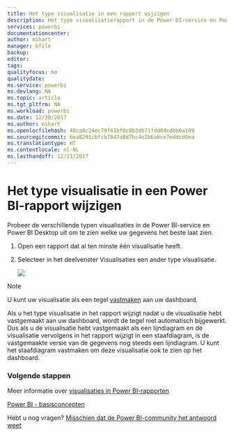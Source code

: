 ```yaml
---
title: Het type visualisatie in een rapport wijzigen
description: Het type visualisatierapport in de Power BI-service en Power BI Desktop wijzigen
services: powerbi
documentationcenter: 
author: mihart
manager: kfile
backup: 
editor: 
tags: 
qualityfocus: no
qualitydate: 
ms.service: powerbi
ms.devlang: NA
ms.topic: article
ms.tgt_pltfrm: NA
ms.workload: powerbi
ms.date: 12/20/2017
ms.author: mihart
ms.openlocfilehash: 40ca8c24ec79f61bf0c8b3db71fdd84cdbb6a109
ms.sourcegitcommit: 6ea8291cbfcb7847a8d7bc4e2b6abce7eddcd0ea
ms.translationtype: HT
ms.contentlocale: nl-NL
ms.lasthandoff: 12/21/2017
---
```

# <a name="change-the-type-of-visualization-in-a-power-bi-report"></a>Het type visualisatie in een Power BI-rapport wijzigen
Probeer de verschillende typen visualisaties in de Power BI-service en Power BI Desktop uit om te zien welke uw gegevens het beste laat zien. 

1. Open een rapport dat al ten minste één visualisatie heeft.   
2. Selecteer in het deelvenster Visualisaties een ander type visualisatie.  
   
   ![](media/power-bi-report-change-visualization-type/changeviz.gif)

> [!NOTE]
> U kunt uw visualisatie als een tegel [vastmaken](service-dashboard-pin-tile-from-report.md) aan uw dashboard.
> 
> 

Als u het type visualisatie in het rapport wijzigt nadat u de visualisatie hebt vastgemaakt aan uw dashboard, wordt de tegel niet automatisch bijgewerkt. Dus als u de visualisatie hebt vastgemaakt als een lijndiagram en de visualisatie vervolgens in het rapport wijzigt in een staafdiagram, is de vastgemaakte versie van de gegevens nog steeds een lijndiagram. U kunt het staafdiagram vastmaken om deze visualisatie ook te zien op het dashboard.

### <a name="next-steps"></a>Volgende stappen
Meer informatie over [visualisaties in Power BI-rapporten](power-bi-report-visualizations.md)

[Power BI - basisconcepten](service-basic-concepts.md)

Hebt u nog vragen? [Misschien dat de Power BI-community het antwoord weet](http://community.powerbi.com/)

